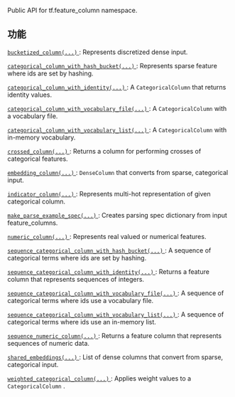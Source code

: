 Public API for tf.feature_column namespace.

## 功能
[ `bucketized_column(...)` ](https://tensorflow.google.cn/api_docs/python/tf/feature_column/bucketized_column): Represents discretized dense input.

[ `categorical_column_with_hash_bucket(...)` ](https://tensorflow.google.cn/api_docs/python/tf/feature_column/categorical_column_with_hash_bucket): Represents sparse feature where ids are set by hashing.

[ `categorical_column_with_identity(...)` ](https://tensorflow.google.cn/api_docs/python/tf/feature_column/categorical_column_with_identity): A  `CategoricalColumn`  that returns identity values.

[ `categorical_column_with_vocabulary_file(...)` ](https://tensorflow.google.cn/api_docs/python/tf/feature_column/categorical_column_with_vocabulary_file): A  `CategoricalColumn`  with a vocabulary file.

[ `categorical_column_with_vocabulary_list(...)` ](https://tensorflow.google.cn/api_docs/python/tf/feature_column/categorical_column_with_vocabulary_list): A  `CategoricalColumn`  with in-memory vocabulary.

[ `crossed_column(...)` ](https://tensorflow.google.cn/api_docs/python/tf/feature_column/crossed_column): Returns a column for performing crosses of categorical features.

[ `embedding_column(...)` ](https://tensorflow.google.cn/api_docs/python/tf/feature_column/embedding_column):  `DenseColumn`  that converts from sparse, categorical input.

[ `indicator_column(...)` ](https://tensorflow.google.cn/api_docs/python/tf/feature_column/indicator_column): Represents multi-hot representation of given categorical column.

[ `make_parse_example_spec(...)` ](https://tensorflow.google.cn/api_docs/python/tf/feature_column/make_parse_example_spec): Creates parsing spec dictionary from input feature_columns.

[ `numeric_column(...)` ](https://tensorflow.google.cn/api_docs/python/tf/feature_column/numeric_column): Represents real valued or numerical features.

[ `sequence_categorical_column_with_hash_bucket(...)` ](https://tensorflow.google.cn/api_docs/python/tf/feature_column/sequence_categorical_column_with_hash_bucket): A sequence of categorical terms where ids are set by hashing.

[ `sequence_categorical_column_with_identity(...)` ](https://tensorflow.google.cn/api_docs/python/tf/feature_column/sequence_categorical_column_with_identity): Returns a feature column that represents sequences of integers.

[ `sequence_categorical_column_with_vocabulary_file(...)` ](https://tensorflow.google.cn/api_docs/python/tf/feature_column/sequence_categorical_column_with_vocabulary_file): A sequence of categorical terms where ids use a vocabulary file.

[ `sequence_categorical_column_with_vocabulary_list(...)` ](https://tensorflow.google.cn/api_docs/python/tf/feature_column/sequence_categorical_column_with_vocabulary_list): A sequence of categorical terms where ids use an in-memory list.

[ `sequence_numeric_column(...)` ](https://tensorflow.google.cn/api_docs/python/tf/feature_column/sequence_numeric_column): Returns a feature column that represents sequences of numeric data.

[ `shared_embeddings(...)` ](https://tensorflow.google.cn/api_docs/python/tf/feature_column/shared_embeddings): List of dense columns that convert from sparse, categorical input.

[ `weighted_categorical_column(...)` ](https://tensorflow.google.cn/api_docs/python/tf/feature_column/weighted_categorical_column): Applies weight values to a  `CategoricalColumn` .

